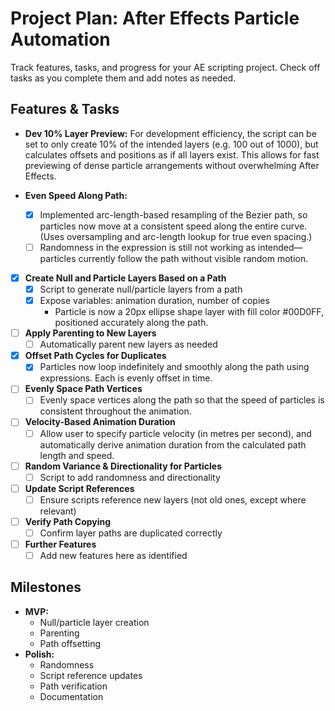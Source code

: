 # Project Plan: After Effects Particle Automation

Track features, tasks, and progress for your AE scripting project. Check off tasks as you complete them and add notes as needed.

## Features & Tasks

- **Dev 10% Layer Preview:** For development efficiency, the script can be set to only create 10% of the intended layers (e.g. 100 out of 1000), but calculates offsets and positions as if all layers exist. This allows for fast previewing of dense particle arrangements without overwhelming After Effects.

- **Even Speed Along Path:**
    - [x] Implemented arc-length-based resampling of the Bezier path, so particles now move at a consistent speed along the entire curve. (Uses oversampling and arc-length lookup for true even spacing.)
    - [ ] Randomness in the expression is still not working as intended—particles currently follow the path without visible random motion.
- [x] **Create Null and Particle Layers Based on a Path**
  - [x] Script to generate null/particle layers from a path
  - [x] Expose variables: animation duration, number of copies
    - Particle is now a 20px ellipse shape layer with fill color #00D0FF, positioned accurately along the path.
- [ ] **Apply Parenting to New Layers**
  - [ ] Automatically parent new layers as needed
- [x] **Offset Path Cycles for Duplicates**
  - [x] Particles now loop indefinitely and smoothly along the path using expressions. Each is evenly offset in time.

- [ ] **Evenly Space Path Vertices**
  - [ ] Evenly space vertices along the path so that the speed of particles is consistent throughout the animation.

- [ ] **Velocity-Based Animation Duration**
  - [ ] Allow user to specify particle velocity (in metres per second), and automatically derive animation duration from the calculated path length and speed.
- [ ] **Random Variance & Directionality for Particles**
  - [ ] Script to add randomness and directionality
- [ ] **Update Script References**
  - [ ] Ensure scripts reference new layers (not old ones, except where relevant)
- [ ] **Verify Path Copying**
  - [ ] Confirm layer paths are duplicated correctly
- [ ] **Further Features**
  - [ ] Add new features here as identified

## Milestones

- **MVP:**
  - Null/particle layer creation
  - Parenting
  - Path offsetting
- **Polish:**
  - Randomness
  - Script reference updates
  - Path verification
  - Documentation
